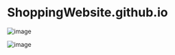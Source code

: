 # ShoppingWebsite.github.io

![image](https://user-images.githubusercontent.com/75799353/211148738-fe3d74c2-118a-4cb7-9837-6bfb263a8e0f.png)

![image](https://user-images.githubusercontent.com/75799353/211148783-2d99f039-5eda-4b8f-ae31-a569cfe023fa.png)

